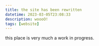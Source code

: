 ```yaml
---
title: the site has been rewritten
datetime: 2023-03-05T23:08:33
description: woooO!
tags: [website]
---
```


this place is very much a work in progress.

